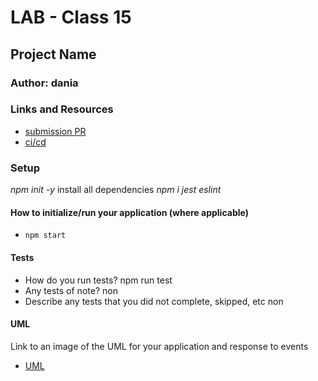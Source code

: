 # LAB - Class 15

## Project Name

### Author: dania

### Links and Resources

- [submission PR]()
- [ci/cd](https://github.com/401-advanced-javascript-dania/Lab-Class-15/actions)


### Setup
*npm init -y*
install all dependencies *npm i jest eslint*
#### How to initialize/run your application (where applicable)

- `npm start`

#### Tests

- How do you run tests?
npm run test
- Any tests of note?
non
- Describe any tests that you did not complete, skipped, etc
non
#### UML

Link to an image of the UML for your application and response to events
- [UML]()